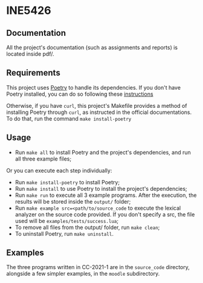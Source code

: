 # INE5426

## Documentation
All the project's documentation (such as assignments and reports) is located inside pdf/.

## Requirements

This project uses [Poetry](https://python-poetry.org/) to handle its dependencies. If you don't have Poetry installed, you can do so following these [instructions](https://python-poetry.org/docs/#installation)

Otherwise, if you have `curl`, this project's Makefile provides a method of installing Poetry through `curl`, as instructed in the official documentations. To do that, run the command `make install-poetry`

## Usage
- Run `make all` to install Poetry and the project's dependencies, and run all three example files;

Or you can execute each step individually:
- Run `make install-poetry` to install Poetry;
- Run `make install` to use Poetry to install the project's dependencies;
- Run `make run` to execute all 3 example programs. After the execution, the results will be stored inside the `output/` folder;
- Run `make example src=<path/to/source_code` to execute the lexical analyzer on the source code provided. If you don't specify a src, the file used will be `examples/tests/success.lua`;
- To remove all files from the output/ folder, run `make clean`;
- To uninstall Poetry, run `make uninstall`.

## Examples
The three programs written in CC-2021-1 are in the `source_code` directory, alongside a few simpler examples, in the `moodle` subdirectory.
